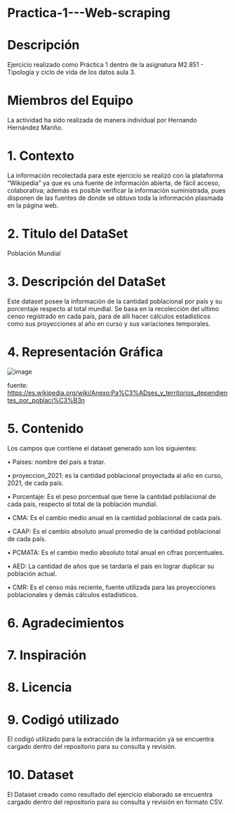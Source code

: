 # Practica-1---Web-scraping

# Descripción 

Ejercicio realizado como Práctica 1 dentro de la asignatura M2.851 - Tipología y ciclo de vida de los datos aula 3.

# Miembros del Equipo 

La actividad ha sido realizada de manera individual por Hernando Hernández Mariño.

# 1. Contexto 

La información recolectada para este ejercicio se realizó con la plataforma “Wikipedia” ya que es una fuente de información abierta, de fácil acceso, colaborativa; además es posible verificar la información suministrada, pues disponen de las fuentes de donde se obtuvo toda la información plasmada en la página web. 

# 2. Titulo del DataSet

Población Mundial 

# 3. Descripción del DataSet

Este dataset posee la información de la cantidad poblacional por país y su porcentaje respecto al total mundial. Se basa en la recolección del ultimo censo registrado en cada país, para de allí hacer cálculos estadísticos como sus proyecciones al año en curso y sus variaciones temporales. 

# 4. Representación Gráfica

![image](https://user-images.githubusercontent.com/81597670/113203866-2d3e2680-9232-11eb-9173-90e9e2191c38.png)

fuente: https://es.wikipedia.org/wiki/Anexo:Pa%C3%ADses_y_territorios_dependientes_por_poblaci%C3%B3n

# 5. Contenido

Los campos que contiene el dataset generado son los siguientes: 

•	Países: nombre del país a tratar.

•	proyeccion_2021: es la cantidad poblacional proyectada al año en curso, 2021, de cada país.

•	Porcentaje: Es el peso porcentual que tiene la cantidad poblacional de cada país, respecto al total de la población mundial. 

•	CMA: Es el cambio medio anual en la cantidad poblacional de cada país.

•	CAAP: Es el cambio absoluto anual promedio de la cantidad poblacional de cada país. 

•	PCMATA: Es el cambio medio absoluto total anual en cifras porcentuales. 

•	AED: La cantidad de años que se tardaría el país en lograr duplicar su población actual. 

•	CMR: Es el censo más reciente, fuente utilizada para las proyecciones poblacionales y demás cálculos estadísticos. 

# 6. Agradecimientos 


# 7. Inspiración 


# 8. Licencia

# 9. Codigó utilizado

El codigó utilizado para la extracción de la información ya se encuentra cargado dentro del repositorio para su consulta y revisión. 

# 10. Dataset

El Dataset creado como resultado del ejercicio elaborado se encuentra cargado dentro del repositorio para su consulta y revisión en formato CSV. 
